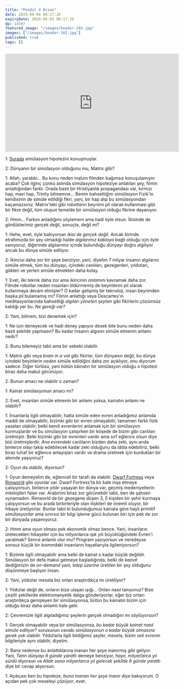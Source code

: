 ```yaml
---
title: "Pendul 4 Nisan"
date: 2019-04-04 00:17:20
expiryDate: 2020-04-03 00:17:20
dp: 14507
featured_image: "/images/header-102.jpg"
images: ["/images/header-102.jpg"]
published: true
tags: []
---
```





<iframe width="560" height="315" src="https://www.youtube.com/embed/wgSZA3NPpBs" frameborder="0" allow="accelerometer; autoplay; encrypted-media; gyroscope; picture-in-picture" allowfullscreen></iframe>

1: [Şurada](talk) simülasyon hipotezini konuşmuşlar. 

2: Dünyanın bir simülasyon olduğunu mu, Matrix gibi?

1: Allah, yarabbi... Bu konu neden malum filmden bağımsız konuşulamıyor acaba?
Çok ilginç çünkü aslında simülasyon hipoteziye anlatılan şey, filmin
anlattığından farklı. Orada basit bir Hristiyanlık propagandası var, kırmızı
hap, mavi hap, Trinity bilmemne... Benim bahsettiğim *simülasyon* Fizik'in
kendisinin de simüle edildiği fikri, yani, bir hap alıp bu simülasyondan
kaçamazsınız. Matrix'teki gibi *robotların* beynimi pil olarak kullanması gibi
bir fikre değil, tüm *oluşun* temelde bir simülasyon olduğu fikrine dayanıyor.

2: Hmm... Farkını anladığımı söylemem ama hadi öyle olsun. İkisinde de
gördüklerimiz gerçek değil, sonuçta, değil mi?

1: Hehe, evet, öyle bakıyorsan *ikisi de gerçek değil.* Ancak birinde
etrafımızda bir şey olmadığı halde *algılarımız kabloya bağlı* olduğu için öyle
sanıyoruz, diğerinde algılarımız içinde bulunduğu dünyayı doğru algılıyor ancak
bu dünya simüle ediliyor.

2: İkincisi daha zor bir şeye benziyor, yani, diyelim 7 milyar insanın
algılarını simüle etmek, tüm bu dünyayı, içindeki canlıları, gezegenleri,
yıldızları, gökleri ve yerleri simüle etmekten daha kolay.

1: Evet, ilki teknik daha zor ama ikincinin *anlamını* kavramak daha zor. Filmde
robotlar neden insanları öldürmemiş de beyinlerini pil olarak kullanmaya devam
etmişler? O kadar gelişmiş bir teknoloji, insan beyninden başka pil bulamamış
mı? Filmin anlattığı veya Descartes'ın meditasyonlarında bahsettiği *algıları
yöneten şeytan* gibi fikirlerin çözümsüz kaldığı yer bu. *Ne gereği var?*

2: Yani, bilmem, bizi denemek için?

1: Ne için deneyecek ve hadi deney yapıyor desek bile bunu neden daha basit
şekilde yapmasın? Bu kadar insanın algısını simüle etmenin anlamı nedir?

2: Bunu bilemeyiz tabii ama bir sebebi olabilir. 

1: Matrix gibi veya *brain in a vat* gibi fikirler, tüm dünyanın değil, bu dünya
içindeki beyinlerin *neden* simüle edildiğini daha zor açıklıyor, onu diyorum
sadece. Diğer türlüsü, yani bütün kâinatın bir simülasyon olduğu o hipotezi
biraz daha makul görünüyor.

2: Bunun amacı ne olabilir o zaman?

1: Kainat simülasyonun amacı mı?

2: Evet, insanları simüle etmenin bir anlamı yoksa, kainatın anlamı ne olabilir?

1: İnsanlarla ilgili olmayabilir, hatta simüle eden evren anladığımız anlamda
maddi de olmayabilir, bizimki gibi bir evren olmayabilir, tamamen farklı fizik
yasaları olabilir, belki kendi evrenlerini anlamak için bir simülasyon
kurmuşlardır ve bu simülasyon çalışırken bir köşede de bizim gibi canlıları
üretmiştir. Belki bizimki gibi bir evrenleri vardır ama sırf eğlence olsun diye
bizi üretmişlerdir. *Ana evrendeki* canlıların bizden daha zeki, aynı anda
binlerce olayı takip edebilecek kadar zeki olduğunu da iddia edebiliriz, belki
biraz tuhaf bir eğlence anlayışları vardır ve drama üretmek için kurdukları bir
alemde yaşıyoruz?

2: Oyun da olabilir, diyorsun?

1: Oyun demeyelim de, eğlenceli bir tarafı da olabilir. [Dwarf
Fortress][dwarffortress] veya [Rimworld][rimworld] gibi oyunlar var. Dwarf
Fortress'ta bir kale inşa etmeye çalışıyorsun, binlerce yıldır yaşayan bir dünya
var, geçmiş medeniyetlerin mitolojileri falan var. Arabirimi biraz zor
görünebilir tabii, ben de şahsen oynamadım. Rimworld de bir gezegene düşen 3, 5
kişiden bir şehir kurmaya çalışıyorsun ve bu arada birbirleriyle olan ilişkileri
de önemli oluyor, bir hikaye üretiyorlar. Bunlar tabii ki bulunduğumuz kainata
göre hayli primitif *simülasyonlar* ama sınırsız bir bilgi işleme gücü bulunan
biri için pek de zor bir dünyada yaşamıyoruz. 

2: Hmm ama oyun olması pek ekonomik olmaz bence. Yani, insanların üretecekleri
hikayeler için bu milyonlarca ışık yılı büyüklüğündeki Evren'i yaratmak? Sence
anlamlı olur mu? Program yazıyorsun ve neredeyse sonsuz küçük bir kısmındaki
insanların hayatlarıyla ilgileniyorsun?

1: Bizimle ilgili olmayabilir ama belki de kainat o kadar büyük değildir.
Simülasyon bir defa makul gelmeye başladığında, belki de *kainat* dediğimizin de
*on-demand* yani, *talep üzerine* üretilen bir şey olduğunu düşünmeye başlıyor
insan. 

2: Yani, yıldızlar mesela biz onları araştırdıkça mı üretiliyor?

1: Yıldızlar değil de, onların bize ulaşan ışığı... Onları nasıl tanıyoruz? Bize
çeşitli şekillerde elektromanyetik dalga gönderiyorlar, eğer biz onları
araştırdıkça genişleyen bir simülasyonsa, bütün bu kainatın *bizim için* olduğu
biraz daha anlamlı hale gelir. 

2: Çevremizle ilgili algıladığımız şeylerin *gerçek* olmadığını mı söylüyorsun?

1: Gerçek olmayabilir veya bir simülasyonsa, *bu kadar büyük kainat nasıl simüle
ediliyor?* sorusunun cevabı *simülasyonun o kadar büyük olmasına gerek yok*
olabilir. Yıldızlarla ilgili bildiğimiz şeyler, mesela, bizim *veli evrenin*
bilgileriyle aynı olabilir, diyelim. 

2: Bana nedense bu anlattıklarına inanan her şeye inanırmış gibi geliyor. Yani,
*Tanrı dünyayı 6 günde yarattı* demeye benziyor, *hayır, milyarlarca yıl sürdü*
diyorsun ve *Allah sana milyarlarca yıl gelecek şekilde 6 günde yarattı* diye
bir cevap alıyorsun.

1: Açıkçası ben bu hipoteze, *buna inanan her şeye inanır* diye bakıyorum. O
açıdan pek çok meseleyi *çözüyor*, evet. 

[talk]: https://www.youtube.com/watch?v=wgSZA3NPpBs
[dwarffortress]: http://www.bay12games.com/dwarves/
[rimworld]: https://rimworldgame.com/

